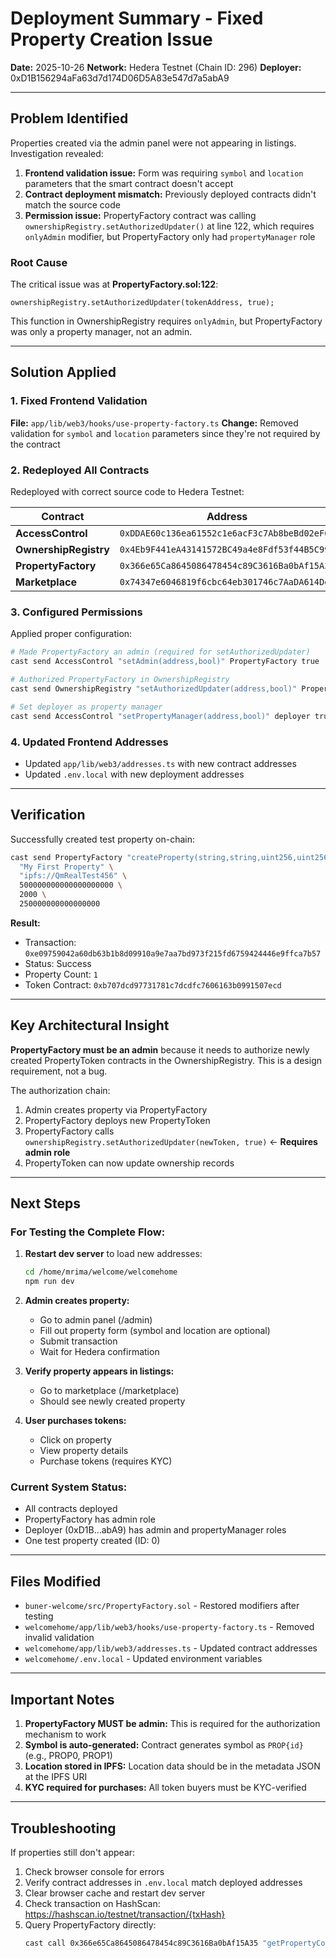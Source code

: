 # Deployment Summary - Fixed Property Creation Issue

**Date:** 2025-10-26
**Network:** Hedera Testnet (Chain ID: 296)
**Deployer:** 0xD1B156294aFa63d7d174D06D5A83e547d7a5abA9

---

## Problem Identified

Properties created via the admin panel were not appearing in listings. Investigation revealed:

1. **Frontend validation issue:** Form was requiring `symbol` and `location` parameters that the smart contract doesn't accept
2. **Contract deployment mismatch:** Previously deployed contracts didn't match the source code
3. **Permission issue:** PropertyFactory contract was calling `ownershipRegistry.setAuthorizedUpdater()` at line 122, which requires `onlyAdmin` modifier, but PropertyFactory only had `propertyManager` role

### Root Cause
The critical issue was at **PropertyFactory.sol:122**:
```solidity
ownershipRegistry.setAuthorizedUpdater(tokenAddress, true);
```

This function in OwnershipRegistry requires `onlyAdmin`, but PropertyFactory was only a property manager, not an admin.

---

## Solution Applied

### 1. Fixed Frontend Validation
**File:** `app/lib/web3/hooks/use-property-factory.ts`
**Change:** Removed validation for `symbol` and `location` parameters since they're not required by the contract

### 2. Redeployed All Contracts
Redeployed with correct source code to Hedera Testnet:

| Contract | Address |
|----------|---------|
| **AccessControl** | `0xDDAE60c136ea61552c1e6acF3c7Ab8beBd02eF69` |
| **OwnershipRegistry** | `0x4Eb9F441eA43141572BC49a4e8Fdf53f44B5C99C` |
| **PropertyFactory** | `0x366e65Ca8645086478454c89C3616Ba0bAf15A35` |
| **Marketplace** | `0x74347e6046819f6cbc64eb301746c7AaDA614Dec` |

### 3. Configured Permissions
Applied proper configuration:
```bash
# Made PropertyFactory an admin (required for setAuthorizedUpdater)
cast send AccessControl "setAdmin(address,bool)" PropertyFactory true

# Authorized PropertyFactory in OwnershipRegistry
cast send OwnershipRegistry "setAuthorizedUpdater(address,bool)" PropertyFactory true

# Set deployer as property manager
cast send AccessControl "setPropertyManager(address,bool)" deployer true
```

### 4. Updated Frontend Addresses
- Updated `app/lib/web3/addresses.ts` with new contract addresses
- Updated `.env.local` with new deployment addresses

---

## Verification

Successfully created test property on-chain:

```bash
cast send PropertyFactory "createProperty(string,string,uint256,uint256,uint256)" \
  "My First Property" \
  "ipfs://QmRealTest456" \
  500000000000000000000 \
  2000 \
  250000000000000000
```

**Result:**
- Transaction: `0xe09759042a60db63b1b8d09910a9e7aa7bd973f215fd6759424446e9ffca7b57`
- Status: Success
- Property Count: `1`
- Token Contract: `0xb707dcd97731781c7dcdfc7606163b0991507ecd`

---

## Key Architectural Insight

**PropertyFactory must be an admin** because it needs to authorize newly created PropertyToken contracts in the OwnershipRegistry. This is a design requirement, not a bug.

The authorization chain:
1. Admin creates property via PropertyFactory
2. PropertyFactory deploys new PropertyToken
3. PropertyFactory calls `ownershipRegistry.setAuthorizedUpdater(newToken, true)` ← **Requires admin role**
4. PropertyToken can now update ownership records

---

## Next Steps

### For Testing the Complete Flow:

1. **Restart dev server** to load new addresses:
   ```bash
   cd /home/mrima/welcome/welcomehome
   npm run dev
   ```

2. **Admin creates property:**
   - Go to admin panel (/admin)
   - Fill out property form (symbol and location are optional)
   - Submit transaction
   - Wait for Hedera confirmation

3. **Verify property appears in listings:**
   - Go to marketplace (/marketplace)
   - Should see newly created property

4. **User purchases tokens:**
   - Click on property
   - View property details
   - Purchase tokens (requires KYC)

### Current System Status:
- All contracts deployed
- PropertyFactory has admin role
- Deployer (0xD1B...abA9) has admin and propertyManager roles
- One test property created (ID: 0)

---

## Files Modified

- `buner-welcome/src/PropertyFactory.sol` - Restored modifiers after testing
- `welcomehome/app/lib/web3/hooks/use-property-factory.ts` - Removed invalid validation
- `welcomehome/app/lib/web3/addresses.ts` - Updated contract addresses
- `welcomehome/.env.local` - Updated environment variables

---

## Important Notes

1. **PropertyFactory MUST be admin:** This is required for the authorization mechanism to work
2. **Symbol is auto-generated:** Contract generates symbol as `PROP{id}` (e.g., PROP0, PROP1)
3. **Location stored in IPFS:** Location data should be in the metadata JSON at the IPFS URI
4. **KYC required for purchases:** All token buyers must be KYC-verified

---

## Troubleshooting

If properties still don't appear:

1. Check browser console for errors
2. Verify contract addresses in `.env.local` match deployed addresses
3. Clear browser cache and restart dev server
4. Check transaction on HashScan: https://hashscan.io/testnet/transaction/{txHash}
5. Query PropertyFactory directly:
   ```bash
   cast call 0x366e65Ca8645086478454c89C3616Ba0bAf15A35 "getPropertyCount()(uint256)" --rpc-url https://testnet.hashio.io/api
   ```
